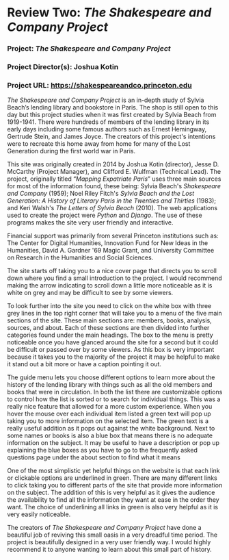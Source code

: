 # Review Two: _The Shakespeare and Company Project_

### Project: _The Shakespeare and Company Project_

### Project Director(s): Joshua Kotin

### Project URL: https://shakespeareandco.princeton.edu 

_The Shakespeare and Company Project_ is an in-depth study of Sylvia Beach’s lending library and bookstore in Paris. The shop is still open to this day but this project studies when it was first created by Sylvia Beach from 1919-1941. There were hundreds of members of the lending library in its early days including some famous authors such as Ernest Hemingway, Gertrude Stein, and James Joyce. The creators of this project's intentions were to recreate this home away from home for many of the Lost Generation during the first world war in Paris. 

This site was originally created in 2014 by Joshua Kotin (director), Jesse D. McCarthy (Project Manager), and Clifford E. Wulfman (Technical Lead). The project, originally titled “_Mapping Expatriate Paris_” uses three main sources for most of the information found, these being: Sylvia Beach's _Shakespeare and Company_ (1959); Noel Riley Fitch's _Sylvia Beach and the Lost Generation: A History of Literary Paris in the Twenties and Thirties_ (1983); and Keri Walsh's _The Letters of Sylvia Beach_ (2010). The web applications used to create the project were _Python_ and _Django_. The use of these programs makes the site very user friendly and interactive. 

Financial support was primarily from several Princeton institutions such as: The Center for Digital Humanities, Innovation Fund for New Ideas in the Humanities,  David A. Gardner '69 Magic Grant, and University Committee on Research in the Humanities and Social Sciences.

The site starts off taking you to a nice cover page that directs you to scroll down where you find a small introduction to the project. I would recommend making the arrow indicating to scroll down a little more noticeable as it is white on grey and may be difficult to see by some viewers. 

To look further into the site you need to click on the white box with three grey lines in the top right corner that will take you to a menu of the five main sections of the site. These main sections are: members, books, analysis, sources, and about. Each of these sections are then divided into further categories found under the main headings. The box to the menu is pretty noticeable once you have glanced around the site for a second but it could be difficult or passed over by some viewers. As this box is very important because it takes you to the majority of the project it may be helpful to make it stand out a bit more or have a caption pointing it out. 

The guide menu lets you choose different options to learn more about the history of the lending library with things such as all the old members and books that were in circulation. In both the list there are customizable options to control how the list is sorted or to search for individual things. This was a really nice feature that allowed for a more custom experience. When you hover the mouse over each individual item listed a green text will pop up taking you to more information on the selected item. The green text is a really useful addition as it pops out against the white background. Next to some names or books is also a blue box that means there is no adequate information on the subject. It may be useful to have a description or pop up explaining the blue boxes as you have to go to the frequently asked questions page under the about section to find what it means

One of the most simplistic yet helpful things on the website is that each link or clickable options are underlined in green. There are many different links to click taking you to different parts of the site that provide more information on the subject. The addition of this is very helpful as it gives the audience the availability to find all the information they want at ease in the order they want. The choice of underlining all links in green is also very helpful as it is very easily noticeable. 

The creators of _The Shakespeare and Company Project_ have done a beautiful job of reviving this small oasis in a very dreadful time period. The project is beautifully designed in a very user friendly way. I would highly recommend it to anyone wanting to learn about this small part of history. 

